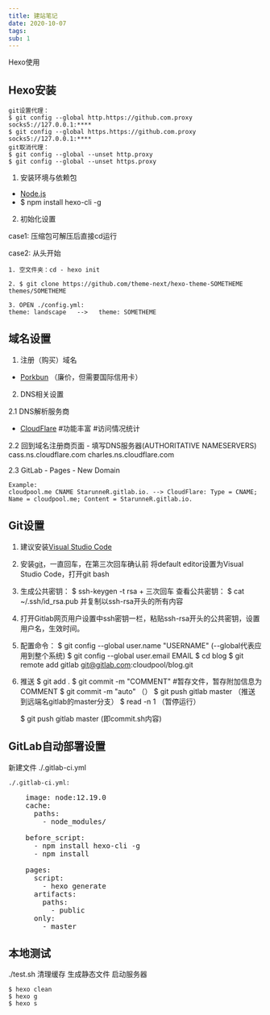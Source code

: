 ```yaml
---
title: 建站笔记
date: 2020-10-07
tags:
sub: 1
---
```


Hexo使用

<!-- more -->

## Hexo安装

    git设置代理：
    $ git config --global http.https://github.com.proxy socks5://127.0.0.1:****
    $ git config --global https.https://github.com.proxy socks5://127.0.0.1:****
    git取消代理：
    $ git config --global --unset http.proxy
    $ git config --global --unset https.proxy

1. 安装环境与依赖包

* [Node.js](https://nodejs.org/zh-cn/)
* $ npm install hexo-cli -g

2. 初始化设置

case1: 压缩包可解压后直接cd运行

case2: 从头开始

    1. 空文件夹：cd - hexo init

    2. $ git clone https://github.com/theme-next/hexo-theme-SOMETHEME themes/SOMETHEME 

    3. OPEN ./config.yml:
    theme: landscape   -->   theme: SOMETHEME

## 域名设置

1. 注册（购买）域名

* [Porkbun](https://porkbun.com/) （廉价，但需要国际信用卡）

2. DNS相关设置  

2.1  DNS解析服务商

* [CloudFlare](https://dash.cloudflare.com/) #功能丰富 #访问情况统计

2.2  回到域名注册商页面 - 填写DNS服务器(AUTHORITATIVE NAMESERVERS)
    cass.ns.cloudflare.com
    charles.ns.cloudflare.com

2.3 GitLab - Pages - New Domain

    Example:
    cloudpool.me CNAME StarunneR.gitlab.io. --> CloudFlare: Type = CNAME; Name = cloudpool.me; Content = StarunneR.gitlab.io.

## Git设置

1.	建议安装[Visual Studio Code](https://code.visualstudio.com/)
2.	安装[git](https://git-scm.com/)，一直回车，在第三次回车确认前 将default editor设置为Visual Studio Code，打开git bash
3.	生成公共密钥：
    $ ssh-keygen -t rsa + 三次回车
	  查看公共密钥：
		$ cat ~/.ssh/id_rsa.pub
	  并复制以ssh-rsa开头的所有内容
4.	打开Gitlab网页用户设置中ssh密钥一栏，粘贴ssh-rsa开头的公共密钥，设置用户名，生效时间。
5.	配置命令：
    $ git config --global user.name "USERNAME"	(--global代表应用到整个系统)
    $ git config --global user.email EMAIL
    $ cd blog
    $ git remote add gitlab git@gitlab.com:cloudpool/blog.git
6.  推送
    $ git add . 
    $ git commit -m "COMMENT"	#暂存文件，暂存附加信息为COMMENT
$ git commit -m "auto" 	（）
$ git push gitlab master	（推送到远端名gitlab的master分支）
$ read -n 1				（暂停运行）

    $ git push gitlab master
    (即commit.sh内容)

## GitLab自动部署设置

新建文件 ./.gitlab-ci.yml 

    ./.gitlab-ci.yml:

<pre>
    image: node:12.19.0
    cache:
      paths:
        - node_modules/

    before_script:
      - npm install hexo-cli -g
      - npm install

    pages:
      script:
        - hexo generate
      artifacts:
        paths:
          - public
      only:
        - master
</pre>

## 本地测试

./test.sh 清理缓存 生成静态文件 启动服务器

    $ hexo clean
    $ hexo g
    $ hexo s